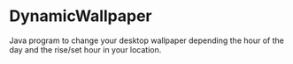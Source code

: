 # DynamicWallpaper
Java program to change your desktop wallpaper depending the hour of the day and the rise/set hour in your location.
